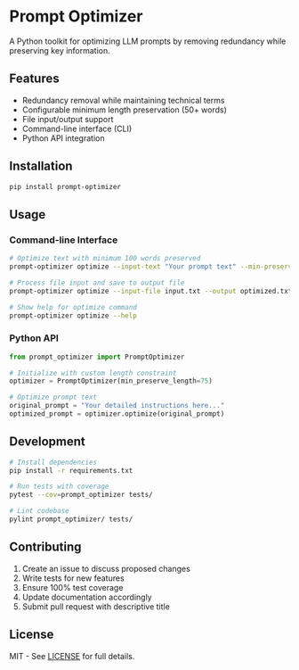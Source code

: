 # Prompt Optimizer

A Python toolkit for optimizing LLM prompts by removing redundancy while preserving key information.

## Features

- Redundancy removal while maintaining technical terms
- Configurable minimum length preservation (50+ words)
- File input/output support
- Command-line interface (CLI)
- Python API integration

## Installation

```bash
pip install prompt-optimizer
```

## Usage

### Command-line Interface

```bash
# Optimize text with minimum 100 words preserved
prompt-optimizer optimize --input-text "Your prompt text" --min-preserve-length 100

# Process file input and save to output file 
prompt-optimizer optimize --input-file input.txt --output optimized.txt

# Show help for optimize command
prompt-optimizer optimize --help
```

### Python API

```python
from prompt_optimizer import PromptOptimizer

# Initialize with custom length constraint
optimizer = PromptOptimizer(min_preserve_length=75)

# Optimize prompt text
original_prompt = "Your detailed instructions here..."
optimized_prompt = optimizer.optimize(original_prompt)
```

## Development

```bash
# Install dependencies
pip install -r requirements.txt

# Run tests with coverage
pytest --cov=prompt_optimizer tests/

# Lint codebase
pylint prompt_optimizer/ tests/
```

## Contributing

1. Create an issue to discuss proposed changes
2. Write tests for new features
3. Ensure 100% test coverage
4. Update documentation accordingly
5. Submit pull request with descriptive title

## License

MIT - See [LICENSE](LICENSE) for full details.
